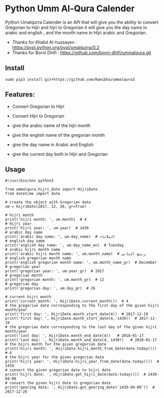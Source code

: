 Python Umm Al-Qura Calender
===========================

Python Umalqurra Calender is an API that will give you the ability to convert Gregorian to Hijri and hijri to Gregorian
it will give you the day name in arabic and english , and the month name in Hijri arabic and Gregorian.

- Thanks for Khalid Al-hussayen : https://pypi.python.org/pypi/umalqurra/0.2 
- Thanks for Borni Dhifi : https://github.com/borni-dhifi/ummalqura.git

Install
-------
	sudo pip3 install git+https://github.com/Ramibha/ummalqura3

Features: 
---------

-  Convert Gregorian to Hijri

-  Convert Hijri to Gregorian

-  give the arabic name of the hijri month

-  give the english name of the gregorian month

-  give the day name in Arabic and English

-  give the current day both in Hijri and Gregorian


Usage
-----
 
	#!/usr/bin/env python3

	from ummalqura.hijri_date import HijriDate
	from datetime import date

	# create the object with Gregorian date
	um = HijriDate(2017, 12, 26, gr=True)

	# hijri month
	print('hijri month: ', um.month)  # 4
	# Hijri year
	print('hijri year: ', um.year)  # 1439
	# arabic day name
	print('arabic day name: ', um.day_name)  # الثلاثاء
	# english day name
	print('english day name: ', um.day_name_en)  # Tuesday
	# arabic hijri month name
	print('arabic hijri month name: ', um.month_name)  # ربيع الثاني
	# english gregorian month name
	print('english gregorian month name: ', um.month_name_gr)  # December
	# gregorian year
	print('gregorian year: ', um.year_gr)  # 2017
	# gregorian month
	print('gregorian month: ', um.month_gr)  # 12
	# gregorian day
	print('gregorian day: ', um.day_gr)  # 26

	# current hijri month
	print('current_month: ', HijriDate.current_month())  # 4
	# the gregorian date corresponding to the first day of the given hijri month/year
	print('first day: ', HijriDate.month_start_date(4))  # 2017-12-19
	print('first day: ', HijriDate.month_start_date(4, 1439))  # 2017-12-19
	# the gregorian date corresponding to the last day of the given hijri month/year
	print('last day: ', HijriDate.month_end_date(4))   # 2018-01-17
	print('last day: ', HijriDate.month_end_date(4, 1439))   # 2018-01-17
	# the hijri month for the given gregorian date
	print('hijri month: ', HijriDate.hijri_month_from_date(date.today()))  # 4
	# the hijri year for the given gregorian date
	print('hijri year: ', HijriDate.hijri_year_from_date(date.today()))  # 1439
	# convert the given gregorian date to hijri date
	print('hijri date: ', HijriDate.get_hijri_date(date.today()))  # 1439-04-08
	# convert the given hijri date to gregorian date
	print('georing date: ', HijriDate.get_georing_date('1439-04-08'))  # 2017-12-26


